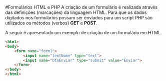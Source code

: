 #Formulários HTML e PHP
A criação de um formulário é realizada através das definições (marcações) da linguagem HTML. Para que os dados digitados nos formulários possam ser enviados para um script PHP são utilizados os métodos (verbos) **GET** e **POST**. 

A seguir é apresentado um exemplo de criação de um formulário em HTML. 
```html
<html>
<body>
    <form name="form1">
        <input name="textNome" type="text">
        <input name="btnEnviar" type="submit" value="Enviar">
    </form>
</body>
</html>
```
